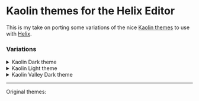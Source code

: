 # Kaolin themes for the Helix Editor
This is my take on porting some variations of the nice [Kaolin themes](https://github.com/ogdenwebb/emacs-kaolin-themes) to use with [Helix](https://github.com/helix-editor/helix).


### Variations

<details>
  <summary>Kaolin Dark theme</Summary>
  <br>
  
  ![dark-theme](imgs/kaolin-dark.png)
</details>

<details>
  <summary>Kaolin Light theme</Summary>
  <br>
  
  ![dark-theme](imgs/kaolin-light.png)
</details>

<details>
  <summary>Kaolin Valley Dark theme</Summary>
  <br>
  
  ![dark-theme](imgs/kaolin-valley-dark.png)
</details>

<hr>

Original themes: 
